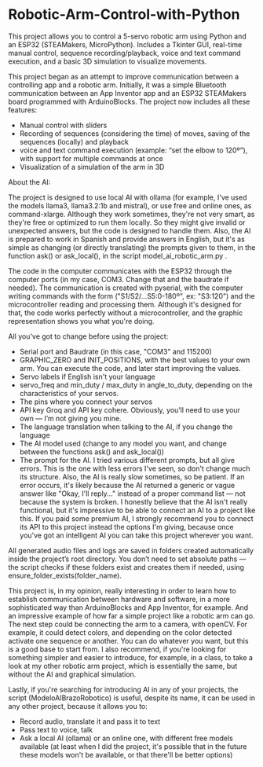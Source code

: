 # Robotic-Arm-Control-with-Python
This project allows you to control a 5-servo robotic arm using Python and an ESP32 (STEAMakers, MicroPython). Includes a Tkinter GUI, real-time manual control, sequence recording/playback, voice and text command execution, and a basic 3D simulation to visualize movements.

This project began as an attempt to improve communication between a controlling app and a robotic arm. Initially, it was a simple Bluetooth communication between an App Inventor app and an ESP32 STEAMakers board programmed with ArduinoBlocks. The project now includes all these features:

- Manual control with sliders
- Recording of sequences (considering the time) of moves, saving of the sequences (locally) and playback
-  voice and text command execution (example: “set the elbow to 120º”), with support for multiple commands at once
- Visualization of a simulation of the arm in 3D 

About the AI:

The project is designed to use local AI with ollama (for example, I've used the models llama3, llama3.2:1b and mistral), or use free and online ones, as command-xlarge. Although they work sometimes, they're not very smart, as they're free or optimized to run them locally. So they might give invalid or unexpected answers, but the code is designed to handle them. Also, the AI is prepared to work in Spanish and provide answers in English, but it's as simple as changing (or directly translating) the prompts given to them, in the function ask() or ask_local(), in the script model_ai_robotic_arm.py .

The code in the computer communicates with the ESP32 through the computer ports (in my case, COM3. Change that and the baudrate if needed). The communication is created with pyserial, with the computer writing commands with the form ("S1/S2/...S5:0-180º", ex: "S3:120") and the microcontroller reading and processing them. Although it's designed for that, the code works perfectly without a microcontroller, and the graphic representation shows you what you're doing.

All you've got to change before using the project:

- Serial port and Baudrate (in this case, "COM3" and 115200)
- GRAPHIC_ZERO and INIT_POSITIONS, with the best values to your own arm. You can execute the code, and later start improving the values.
- Servo labels if English isn't your language
- servo_freq and min_duty / max_duty in angle_to_duty, depending on the characteristics of your servos.
- The pins where you connect your servos
- API key Groq and API key cohere. Obviously, you’ll need to use your own — I’m not giving you mine.
- The language translation when talking to the AI, if you change the language
- The AI model used (change to any model you want, and change between the functions ask() and ask_local())
- The prompt for the AI. I tried various different prompts, but all give errors. This is the one with less errors I've seen, so don't change much its structure. Also, the AI is really slow sometimes, so be patient. If an error occurs, it's likely because the AI returned a generic or vague answer like "Okay, I'll reply..." instead of a proper command list — not because the system is broken.
I honestly believe that the AI isn't really functional, but it's impressive to be able to connect an AI to a project like this. If you paid some premium AI, I strongly recommend you to connect its API to this project instead the options I'm giving, because once you've got an intelligent AI you can take this project wherever you want.

All generated audio files and logs are saved in folders created automatically inside the project’s root directory. You don’t need to set absolute paths — the script checks if these folders exist and creates them if needed, using ensure_folder_exists(folder_name).

This project is, in my opinion, really interesting in order to learn how to establish communication between hardware and software, in a more sophisticated way than ArduinoBlocks and App Inventor, for example. And an impressive example of how far a simple project like a robotic arm can go. The next step could be connecting the arm to a camera, with openCV. For example, it could detect colors, and depending on the color detected activate one sequence or another. You can do whatever you want, but this is a good base to start from. I also recommend, if you're looking for something simpler and easier to introduce, for example, in a class, to take a look at my other robotic arm project, which is essentially the same, but without the AI and graphical simulation.

Lastly, if you're searching for introducing AI in any of your projects, the script (ModeloAIBrazoRobotico) is useful, despite its name, it can be used in any other project, because it allows you to:

- Record audio, translate it and pass it to text
- Pass text to voice, talk
- Ask a local AI (ollama) or an online one, with different free models available (at least when I did the project, it's possible that in the future these models won't be available, or that there'll be better options)
